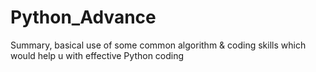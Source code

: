 # Python_Advance
Summary, basical use of  some common algorithm &amp; coding skills which would help u with  effective Python coding
